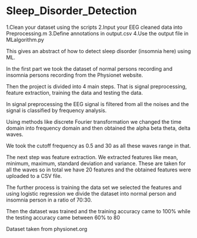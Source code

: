 # Sleep_Disorder_Detection

1.Clean your dataset using the scripts
2.Input your EEG cleaned data into Preprocessing.m 
3.Define annotations in output.csv
4.Use the output file in MLalgorithm.py


This gives an abstract of how to detect sleep disorder (insomnia here) using ML.

In the first part we took the dataset of normal persons recording and insomnia persons recording from the Physionet website.

Then the project is divided into 4 main steps. That is signal preprocessing, feature extraction, training the data and testing the data.

In signal preprocessing the EEG signal is filtered from all the noises and the signal is classified by frequency analysis.

Using methods like discrete Fourier transformation we changed the time domain into frequency domain and then obtained the alpha beta theta, delta waves.

We took the cutoff frequency as 0.5 and 30 as all these waves range in that.

The next step was feature extraction. We extracted features like mean, minimum, maximum, standard deviation and variance. These are taken for all the waves so in total we have 20 features and the obtained features were uploaded to a CSV file.

The further process is training the data set we selected the features and using logistic regression we divide the dataset into normal person and insomnia person in a ratio of 70:30.

Then the dataset was trained and the training accuracy came to 100% while the testing accuracy came between 60% to 80

Dataset taken from physionet.org
